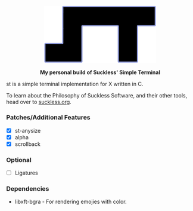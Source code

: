 <p align="center"><img width=300 src="st.png"></p>
<p align="center"><b>My personal build of Suckless' Simple Terminal</b></p>

st is a simple terminal implementation for X written in C.

To learn about the Philosophy of Suckless Software, and their other tools,
head over to [suckless.org](https://suckless.org).

### Patches/Additional Features

- [x] st-anysize
- [x] alpha
- [x] scrollback

### Optional

- [ ] Ligatures

### Dependencies

- libxft-bgra - For rendering emojies with color.
